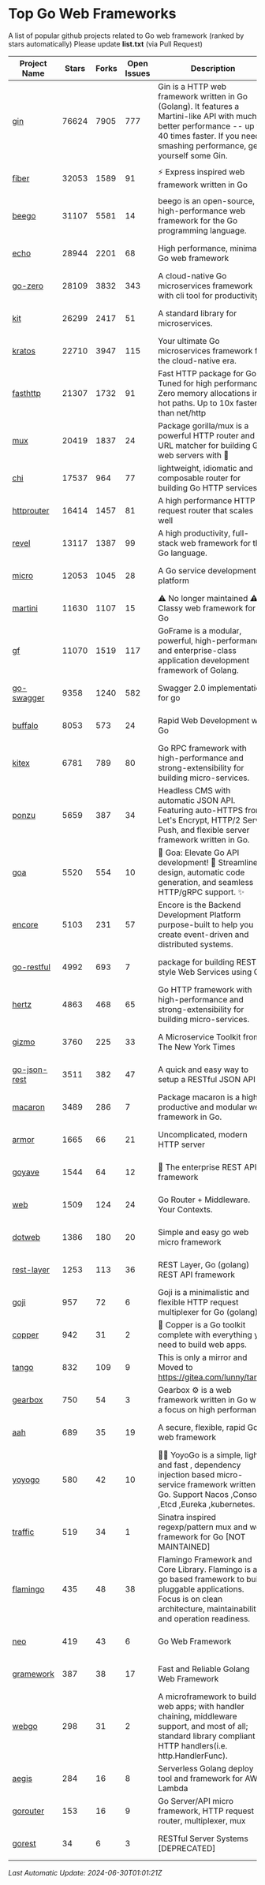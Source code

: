 # Top Go Web Frameworks
A list of popular github projects related to Go web framework (ranked by stars automatically)
Please update **list.txt** (via Pull Request)

| Project Name | Stars | Forks | Open Issues | Description | Last Commit |
| ------------ | ----- | ----- | ----------- | ----------- | ----------- |
| [gin](https://github.com/gin-gonic/gin) | 76624 | 7905 | 777 | Gin is a HTTP web framework written in Go (Golang). It features a Martini-like API with much better performance -- up to 40 times faster. If you need smashing performance, get yourself some Gin. | 2024-06-22 14:19:04 |
| [fiber](https://github.com/gofiber/fiber) | 32053 | 1589 | 91 | ⚡️ Express inspired web framework written in Go | 2024-06-29 19:47:09 |
| [beego](https://github.com/beego/beego) | 31107 | 5581 | 14 | beego is an open-source, high-performance web framework for the Go programming language. | 2024-05-26 06:25:36 |
| [echo](https://github.com/labstack/echo) | 28944 | 2201 | 68 | High performance, minimalist Go web framework | 2024-05-30 19:50:01 |
| [go-zero](https://github.com/zeromicro/go-zero) | 28109 | 3832 | 343 | A cloud-native Go microservices framework with cli tool for productivity. | 2024-06-29 05:44:46 |
| [kit](https://github.com/go-kit/kit) | 26299 | 2417 | 51 | A standard library for microservices. | 2024-03-13 13:42:15 |
| [kratos](https://github.com/go-kratos/kratos) | 22710 | 3947 | 115 | Your ultimate Go microservices framework for the cloud-native era. | 2024-06-27 10:40:09 |
| [fasthttp](https://github.com/valyala/fasthttp) | 21307 | 1732 | 91 | Fast HTTP package for Go. Tuned for high performance. Zero memory allocations in hot paths. Up to 10x faster than net/http | 2024-06-19 09:19:46 |
| [mux](https://github.com/gorilla/mux) | 20419 | 1837 | 24 | Package gorilla/mux is a powerful HTTP router and URL matcher for building Go web servers with 🦍 | 2024-06-19 23:50:04 |
| [chi](https://github.com/go-chi/chi) | 17537 | 964 | 77 | lightweight, idiomatic and composable router for building Go HTTP services | 2024-06-28 14:29:27 |
| [httprouter](https://github.com/julienschmidt/httprouter) | 16414 | 1457 | 81 | A high performance HTTP request router that scales well | 2024-01-30 10:56:56 |
| [revel](https://github.com/revel/revel) | 13117 | 1387 | 99 | A high productivity, full-stack web framework for the Go language. | 2022-04-12 20:53:30 |
| [micro](https://github.com/micro/micro) | 12053 | 1045 | 28 | A Go service development platform | 2024-04-28 06:49:26 |
| [martini](https://github.com/go-martini/martini) | 11630 | 1107 | 15 | ⚠️ No longer maintained ⚠️  Classy web framework for Go | 2017-01-21 21:58:54 |
| [gf](https://github.com/gogf/gf) | 11070 | 1519 | 117 | GoFrame is a modular, powerful, high-performance and enterprise-class application development framework of Golang.  | 2024-06-27 13:12:51 |
| [go-swagger](https://github.com/go-swagger/go-swagger) | 9358 | 1240 | 582 | Swagger 2.0 implementation for go | 2024-05-13 17:21:38 |
| [buffalo](https://github.com/gobuffalo/buffalo) | 8053 | 573 | 24 | Rapid Web Development w/ Go | 2023-01-26 15:34:17 |
| [kitex](https://github.com/cloudwego/kitex) | 6781 | 789 | 80 | Go RPC framework with high-performance and strong-extensibility for building micro-services. | 2024-06-26 07:31:48 |
| [ponzu](https://github.com/ponzu-cms/ponzu) | 5659 | 387 | 34 | Headless CMS with automatic JSON API. Featuring auto-HTTPS from Let's Encrypt, HTTP/2 Server Push, and flexible server framework written in Go. | 2020-01-02 00:14:32 |
| [goa](https://github.com/goadesign/goa) | 5520 | 554 | 10 | 🌟 Goa: Elevate Go API development! 🚀 Streamlined design, automatic code generation, and seamless HTTP/gRPC support. ✨ | 2024-06-28 20:21:11 |
| [encore](https://github.com/encoredev/encore) | 5103 | 231 | 57 | Encore is the Backend Development Platform purpose-built to help you create event-driven and distributed systems.  | 2024-06-26 13:36:01 |
| [go-restful](https://github.com/emicklei/go-restful) | 4992 | 693 | 7 | package for building REST-style Web Services using Go | 2024-05-28 19:04:28 |
| [hertz](https://github.com/cloudwego/hertz) | 4863 | 468 | 65 | Go HTTP framework with high-performance and strong-extensibility for building micro-services. | 2024-06-26 06:15:54 |
| [gizmo](https://github.com/nytimes/gizmo) | 3760 | 225 | 33 | A Microservice Toolkit from The New York Times | 2021-04-30 15:27:05 |
| [go-json-rest](https://github.com/ant0ine/go-json-rest) | 3511 | 382 | 47 | A quick and easy way to setup a RESTful JSON API | 2017-09-13 04:12:08 |
| [macaron](https://github.com/go-macaron/macaron) | 3489 | 286 | 7 | Package macaron is a high productive and modular web framework in Go. | 2024-06-10 02:09:36 |
| [armor](https://github.com/labstack/armor) | 1665 | 66 | 21 | Uncomplicated, modern HTTP server | 2019-08-03 18:10:09 |
| [goyave](https://github.com/go-goyave/goyave) | 1544 | 64 | 12 | 🍐 The enterprise REST API framework | 2024-06-25 10:37:12 |
| [web](https://github.com/gocraft/web) | 1509 | 124 | 24 | Go Router + Middleware. Your Contexts. | 2019-02-07 15:06:52 |
| [dotweb](https://github.com/devfeel/dotweb) | 1386 | 180 | 20 | Simple and easy go web micro framework | 2023-12-13 02:13:17 |
| [rest-layer](https://github.com/rs/rest-layer) | 1253 | 113 | 36 | REST Layer, Go (golang) REST API framework | 2021-09-30 23:58:01 |
| [goji](https://github.com/goji/goji) | 957 | 72 | 6 | Goji is a minimalistic and flexible HTTP request multiplexer for Go (golang) | 2019-01-26 23:58:29 |
| [copper](https://github.com/gocopper/copper) | 942 | 31 | 2 | 🚀‏‏‎    ‎‏‏‎‏‏‎‎‎‎‎‎Copper is a Go toolkit complete with everything you need to build web apps. | 2024-06-04 14:59:15 |
| [tango](https://github.com/lunny/tango) | 832 | 109 | 9 | This is only a mirror and Moved to https://gitea.com/lunny/tango | 2019-05-17 03:31:10 |
| [gearbox](https://github.com/gogearbox/gearbox) | 750 | 54 | 3 | Gearbox :gear: is a web framework written in Go with a focus on high performance | 2022-09-21 00:20:37 |
| [aah](https://github.com/go-aah/aah) | 689 | 35 | 19 | A secure, flexible, rapid Go web framework | 2020-09-02 02:31:20 |
| [yoyogo](https://github.com/yoyofx/yoyogo) | 580 | 42 | 10 | 🦄🌈 YoyoGo is a simple, light and fast , dependency injection based micro-service framework written in Go. Support Nacos ,Consoul ,Etcd ,Eureka ,kubernetes. | 2024-02-07 09:13:19 |
| [traffic](https://github.com/gravityblast/traffic) | 519 | 34 | 1 | Sinatra inspired regexp/pattern mux and web framework for Go [NOT MAINTAINED] | 2015-11-26 21:31:07 |
| [flamingo](https://github.com/i-love-flamingo/flamingo) | 435 | 48 | 38 | Flamingo Framework and Core Library. Flamingo is a go based framework to build pluggable applications. Focus is on clean architecture, maintainability and operation readiness. | 2024-06-27 13:05:16 |
| [neo](https://github.com/ivpusic/neo) | 419 | 43 | 6 | Go Web Framework | 2017-08-14 23:54:31 |
| [gramework](https://github.com/gramework/gramework) | 387 | 38 | 17 | Fast and Reliable Golang Web Framework | 2023-10-27 14:01:05 |
| [webgo](https://github.com/bnkamalesh/webgo) | 298 | 31 | 2 | A microframework to build web apps; with handler chaining, middleware support, and most of all; standard library compliant HTTP handlers(i.e. http.HandlerFunc). | 2024-04-21 18:28:25 |
| [aegis](https://github.com/tmaiaroto/aegis) | 284 | 16 | 8 | Serverless Golang deploy tool and framework for AWS Lambda | 2019-07-28 17:59:41 |
| [gorouter](https://github.com/vardius/gorouter) | 153 | 16 | 9 | Go Server/API micro framework, HTTP request router, multiplexer, mux | 2024-01-01 23:03:02 |
| [gorest](https://github.com/tideland/gorest) | 34 | 6 | 3 | RESTful Server Systems [DEPRECATED] | 2017-11-10 13:00:37 |

*Last Automatic Update: 2024-06-30T01:01:21Z*